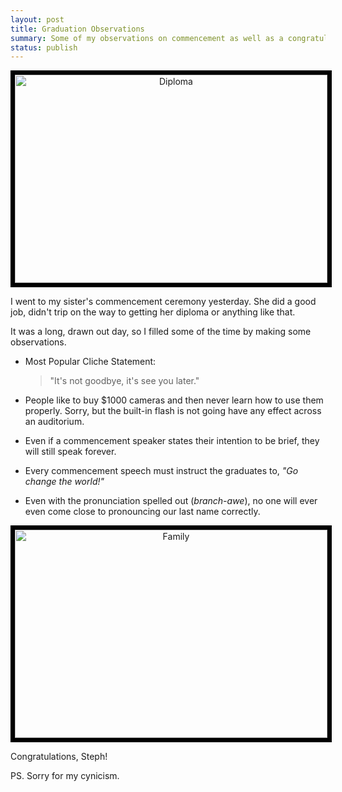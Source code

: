 ```yaml
---
layout: post
title: Graduation Observations
summary: Some of my observations on commencement as well as a congratulations to my sister
status: publish
---
```


<center>
<a href="http://www.flickr.com/photos/jbranchaud/8757362467/" title="Diploma
by jbranchaud, on Flickr"><img style="border: 7px solid #000;"
src="http://farm9.staticflickr.com/8263/8757362467_9ae2b001c9.jpg"
width="500" height="333" alt="Diploma"></a>
</center>

I went to my sister's commencement ceremony yesterday. She did a good job,
didn't trip on the way to getting her diploma or anything like that.

It was a long, drawn out day, so I filled some of the time by making some
observations.

- Most Popular Cliche Statement:
  > "It's not goodbye, it's see you later."

- People like to buy $1000 cameras and then never learn how to use them
  properly. Sorry, but the built-in flash is not going have any effect
  across an auditorium.

- Even if a commencement speaker states their intention to be brief, they
  will still speak forever.

- Every commencement speech must instruct the graduates to, *"Go change the
  world!"*

- Even with the pronunciation spelled out (*branch-awe*), no one will ever even come close
  to pronouncing our last name correctly.

<center>
<a href="http://www.flickr.com/photos/jbranchaud/8757362441/" title="Family
by jbranchaud, on Flickr"><img style="border: 7px solid #000;"
src="http://farm4.staticflickr.com/3825/8757362441_6cc1848d45.jpg"
width="500" height="333" alt="Family"></a>
</center>

Congratulations, Steph!

PS. Sorry for my cynicism.

